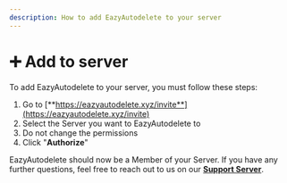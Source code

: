 ```yaml
---
description: How to add EazyAutodelete to your server
---
```


# ➕ Add to server

To add EazyAutodelete to your server, you must follow these steps:

1. Go to [**https://eazyautodelete.xyz/invite**](https://eazyautodelete.xyz/invite)
2. Select the Server you want to EazyAutodelete to
3. Do not change the permissions
4. Click "**Authorize**"

EazyAutodelete should now be a Member of your Server. If you have any further questions, feel free to reach out to us on our [**Support Server**](https://eazyautodelete.xyz/discord).


